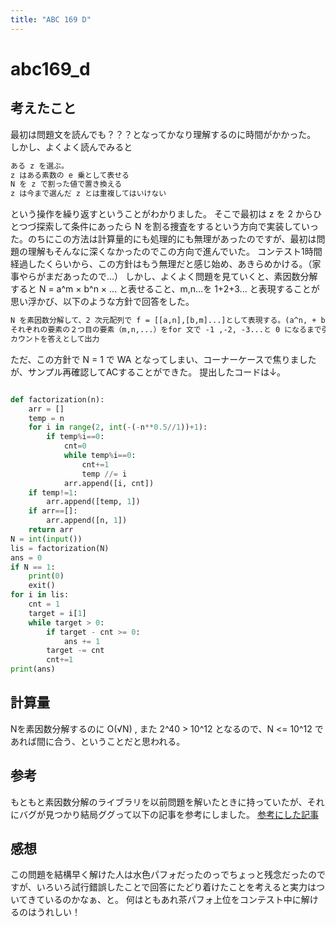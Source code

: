 ```yaml
---
title: "ABC 169 D"
---
```


# abc169_d

## 考えたこと

最初は問題文を読んでも？？？となってかなり理解するのに時間がかかった。  
しかし、よくよく読んでみると

```txt
ある z を選ぶ。
z はある素数の e 乗として表せる
N を z で割った値で置き換える
z は今まで選んだ z とは重複してはいけない
```

という操作を繰り返すということがわかりました。
そこで最初は z を 2 からひとつづ探索して条件にあったら N を割る捜査をするという方向で実装していった。のちにこの方法は計算量的にも処理的にも無理があったのですが、最初は問題の理解もそんなに深くなかったのでこの方向で進んでいた。
コンテスト1時間経過したくらいから、この方針はもう無理だと感じ始め、あきらめかける。（家事やらがまだあったので…）
しかし、よくよく問題を見ていくと、素因数分解すると N = a^m × b^n × ... と表せること、m,n...を 1+2+3... と表現することが思い浮かび、以下のような方針で回答をした。

```txt
N を素因数分解して、2 次元配列で f = [[a,n],[b,m]...]として表現する。(a^n, + b^m ... )
それぞれの要素の２つ目の要素（m,n,...）をfor 文で -1 ,-2, -3...と 0 になるまで引いて行って、その回数をカウントする。
カウントを答えとして出力
```

ただ、この方針で N = 1 で WA となってしまい、コーナーケースで焦りましたが、サンプル再確認してACすることができた。
提出したコードは↓。

```py

def factorization(n):
    arr = []
    temp = n
    for i in range(2, int(-(-n**0.5//1))+1):
        if temp%i==0:
            cnt=0
            while temp%i==0:
                cnt+=1
                temp //= i
            arr.append([i, cnt])
    if temp!=1:
        arr.append([temp, 1])
    if arr==[]:
        arr.append([n, 1])
    return arr
N = int(input())
lis = factorization(N)
ans = 0
if N == 1:
    print(0)
    exit()
for i in lis:
    cnt = 1
    target = i[1]
    while target > 0:
        if target - cnt >= 0:
            ans += 1
        target -= cnt
        cnt+=1
print(ans)
```

## 計算量

Nを素因数分解するのに O(√N) , また 2^40 > 10^12 となるので、N <= 10^12 であれば間に合う、ということだと思われる。

## 参考

もともと素因数分解のライブラリを以前問題を解いたときに持っていたが、それにバグが見つかり結局ググって以下の記事を参考にしました。
[参考にした記事](https://qiita.com/snow67675476/items/e87ddb9285e27ea555f8)

## 感想

この問題を結構早く解けた人は水色パフォだったのっでちょっと残念だったのですが、いろいろ試行錯誤したことで回答にたどり着けたことを考えると実力はついてきているのかなぁ、と。
何はともあれ茶パフォ上位をコンテスト中に解けるのはうれしい！
